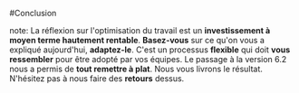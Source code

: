 <!-- .slide: data-breadcrumb="conclusion" -->
#Conclusion



note:
La réflexion sur l'optimisation du travail est un **investissement à moyen terme hautement rentable**. **Basez-vous** sur ce qu'on vous a expliqué aujourd'hui, **adaptez-le**. C'est un processus **flexible** qui doit **vous ressembler** pour être adopté par vos équipes. Le passage à la version 6.2 nous a permis de **tout remettre à plat**. Nous vous livrons le résultat. N'hésitez pas à nous faire des **retours** dessus.
